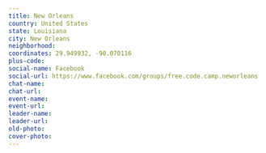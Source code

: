 ```yaml
---
title: New Orleans
country: United States
state: Louisiana
city: New Orleans
neighborhood: 
coordinates: 29.949932, -90.070116
plus-code:
social-name: Facebook
social-url: https://www.facebook.com/groups/free.code.camp.neworleans
chat-name:
chat-url:
event-name:
event-url:
leader-name:
leader-url:
old-photo: 
cover-photo:
---
```

